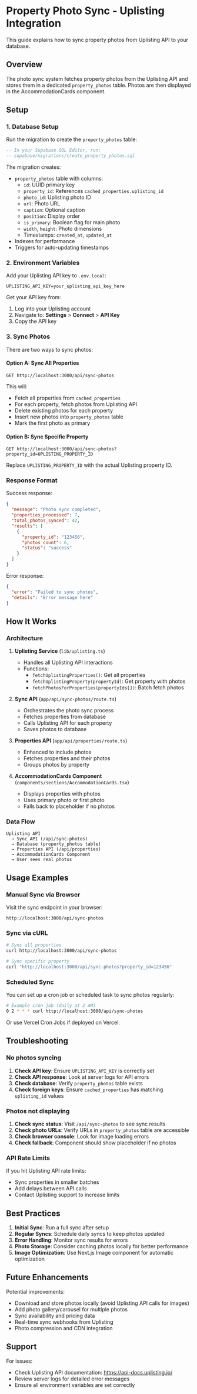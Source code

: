 # Property Photo Sync - Uplisting Integration

This guide explains how to sync property photos from Uplisting API to your database.

## Overview

The photo sync system fetches property photos from the Uplisting API and stores them in a dedicated `property_photos` table. Photos are then displayed in the AccommodationCards component.

## Setup

### 1. Database Setup

Run the migration to create the `property_photos` table:

```sql
-- In your Supabase SQL Editor, run:
-- supabase/migrations/create_property_photos.sql
```

The migration creates:
- `property_photos` table with columns:
  - `id`: UUID primary key
  - `property_id`: References `cached_properties.uplisting_id`
  - `photo_id`: Uplisting photo ID
  - `url`: Photo URL
  - `caption`: Optional caption
  - `position`: Display order
  - `is_primary`: Boolean flag for main photo
  - `width`, `height`: Photo dimensions
  - Timestamps: `created_at`, `updated_at`
- Indexes for performance
- Triggers for auto-updating timestamps

### 2. Environment Variables

Add your Uplisting API key to `.env.local`:

```env
UPLISTING_API_KEY=your_uplisting_api_key_here
```

Get your API key from:
1. Log into your Uplisting account
2. Navigate to: **Settings** > **Connect** > **API Key**
3. Copy the API key

### 3. Sync Photos

There are two ways to sync photos:

#### Option A: Sync All Properties
```
GET http://localhost:3000/api/sync-photos
```

This will:
- Fetch all properties from `cached_properties`
- For each property, fetch photos from Uplisting API
- Delete existing photos for each property
- Insert new photos into `property_photos` table
- Mark the first photo as primary

#### Option B: Sync Specific Property
```
GET http://localhost:3000/api/sync-photos?property_id=UPLISTING_PROPERTY_ID
```

Replace `UPLISTING_PROPERTY_ID` with the actual Uplisting property ID.

### Response Format

Success response:
```json
{
  "message": "Photo sync completed",
  "properties_processed": 7,
  "total_photos_synced": 42,
  "results": [
    {
      "property_id": "123456",
      "photos_count": 6,
      "status": "success"
    }
  ]
}
```

Error response:
```json
{
  "error": "Failed to sync photos",
  "details": "Error message here"
}
```

## How It Works

### Architecture

1. **Uplisting Service** (`lib/uplisting.ts`)
   - Handles all Uplisting API interactions
   - Functions:
     - `fetchUplistingProperties()`: Get all properties
     - `fetchUplistingProperty(propertyId)`: Get property with photos
     - `fetchPhotosForProperties(propertyIds[])`: Batch fetch photos

2. **Sync API** (`app/api/sync-photos/route.ts`)
   - Orchestrates the photo sync process
   - Fetches properties from database
   - Calls Uplisting API for each property
   - Saves photos to database

3. **Properties API** (`app/api/properties/route.ts`)
   - Enhanced to include photos
   - Fetches properties and their photos
   - Groups photos by property

4. **AccommodationCards Component** (`components/sections/AccommodationCards.tsx`)
   - Displays properties with photos
   - Uses primary photo or first photo
   - Falls back to placeholder if no photos

### Data Flow

```
Uplisting API 
  → Sync API (/api/sync-photos)
  → Database (property_photos table)
  → Properties API (/api/properties)
  → AccommodationCards Component
  → User sees real photos
```

## Usage Examples

### Manual Sync via Browser

Visit the sync endpoint in your browser:
```
http://localhost:3000/api/sync-photos
```

### Sync via cURL

```bash
# Sync all properties
curl http://localhost:3000/api/sync-photos

# Sync specific property
curl "http://localhost:3000/api/sync-photos?property_id=123456"
```

### Scheduled Sync

You can set up a cron job or scheduled task to sync photos regularly:

```bash
# Example cron job (daily at 2 AM)
0 2 * * * curl http://localhost:3000/api/sync-photos
```

Or use Vercel Cron Jobs if deployed on Vercel.

## Troubleshooting

### No photos syncing

1. **Check API key**: Ensure `UPLISTING_API_KEY` is correctly set
2. **Check API response**: Look at server logs for API errors
3. **Check database**: Verify `property_photos` table exists
4. **Check foreign keys**: Ensure `cached_properties` has matching `uplisting_id` values

### Photos not displaying

1. **Check sync status**: Visit `/api/sync-photos` to see sync results
2. **Check photo URLs**: Verify URLs in `property_photos` table are accessible
3. **Check browser console**: Look for image loading errors
4. **Check fallback**: Component should show placeholder if no photos

### API Rate Limits

If you hit Uplisting API rate limits:
- Sync properties in smaller batches
- Add delays between API calls
- Contact Uplisting support to increase limits

## Best Practices

1. **Initial Sync**: Run a full sync after setup
2. **Regular Syncs**: Schedule daily syncs to keep photos updated
3. **Error Handling**: Monitor sync results for errors
4. **Photo Storage**: Consider caching photos locally for better performance
5. **Image Optimization**: Use Next.js Image component for automatic optimization

## Future Enhancements

Potential improvements:
- Download and store photos locally (avoid Uplisting API calls for images)
- Add photo gallery/carousel for multiple photos
- Sync availability and pricing data
- Real-time sync webhooks from Uplisting
- Photo compression and CDN integration

## Support

For issues:
- Check Uplisting API documentation: https://api-docs.uplisting.io/
- Review server logs for detailed error messages
- Ensure all environment variables are set correctly

